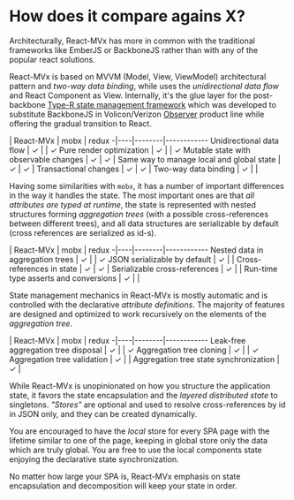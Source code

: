 # How does it compare agains X?

Architecturally, React-MVx has more in common with the traditional frameworks like EmberJS or BackboneJS rather than with any of the popular react solutions.

React-MVx is based on MVVM (Model, View, ViewModel) architectural pattern and *two-way data binding*, while uses the *unidirectional data flow* and React Component as View. Internally, it's the glue layer for the post-backbone [Type-R state management framework]() which was developed to substitute BackboneJS in Volicon/Verizon [Observer]() product line while offering the gradual transition to React.

 | React-MVx | mobx | redux
-|----|--------|------------
Unidirectional data flow | ✓ | | ✓
Pure render optimization | ✓ | | ✓
Mutable state with observable changes | ✓ | ✓ | 
Same way to manage local and global state | ✓ | ✓ |
Transactional changes | ✓ | ✓ |
Two-way data binding | ✓ |  |  

Having some similarities with `mobx`, it has a number of important differences in the way it handles the state. The most important ones are that _all attributes are typed at runtime_, the state is represented with nested structures forming _aggregation trees_ (with a possible cross-references between different trees), and all data structures are serializable by default (cross references are serialized as id-s).

 | React-MVx | mobx | redux
-|----|--------|------------
Nested data in aggregation trees | ✓ |  | ✓
JSON serializable by default | ✓ | | 
Cross-references in state | ✓ | ✓ | 
Serializable cross-references | ✓ | | 
Run-time type asserts and conversions | ✓ | | 

State management mechanics in React-MVx is mostly automatic and is controlled with the declarative _attribute definitions_. The majority of features are designed and optimized to work recursively on the elements of the _aggregation tree_.

 | React-MVx | mobx | redux
-|----|--------|------------
Leak-free aggregation tree disposal | ✓ | | ✓
Aggregation tree cloning  | ✓ | | ✓
Aggregation tree validation | ✓ |  | 
Aggregation tree state synchronization | ✓ |  

While React-MVx is unopinionated on how you structure the application state, it favors the state encapsulation and the _layered distributed state_ to singletons. _"Stores"_ are optional and used to resolve cross-references by id in JSON only, and they can be created dynamically.

You are encouraged to have the _local_ store for every SPA page with the lifetime similar to one of the page, keeping in global store only the data which are truly global. You are free to use the local components state enjoying the declarative state synchronization.

No matter how large your SPA is, React-MVx emphasis on state encapsulation and decomposition will keep your state in order.